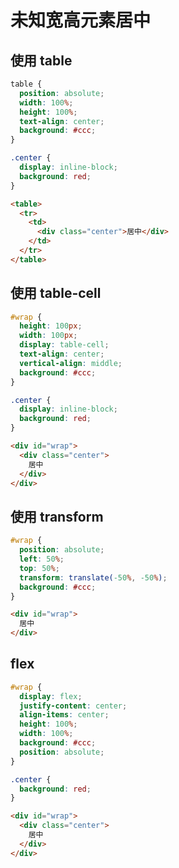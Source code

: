 # 未知宽高元素居中

## 使用 table

```css
table {
  position: absolute;
  width: 100%;
  height: 100%;
  text-align: center;
  background: #ccc;
}

.center {
  display: inline-block;
  background: red;
}
```

```html
<table>
  <tr>
    <td>
      <div class="center">居中</div>
    </td>
  </tr>
</table>
```

## 使用 table-cell

```css
#wrap {
  height: 100px;
  width: 100px;
  display: table-cell;
  text-align: center;
  vertical-align: middle;
  background: #ccc;
}

.center {
  display: inline-block;
  background: red;
}
```

```html
<div id="wrap">
  <div class="center">
    居中
  </div>
</div>
```

## 使用 transform

```css
#wrap {
  position: absolute;
  left: 50%;
  top: 50%;
  transform: translate(-50%, -50%);
  background: #ccc;
}
```

```html
<div id="wrap">
  居中
</div>
```

## flex

```css
#wrap {
  display: flex;
  justify-content: center;
  align-items: center;
  height: 100%;
  width: 100%;
  background: #ccc;
  position: absolute;
}

.center {
  background: red;
}
```

```html
<div id="wrap">
  <div class="center">
    居中
  </div>
</div>
```
